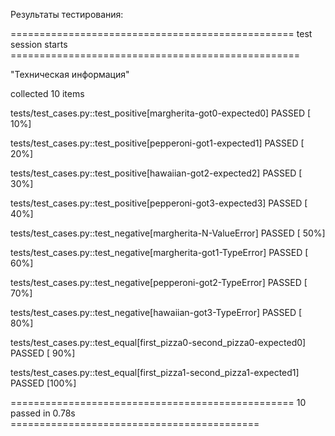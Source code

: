 Результаты тестирования:

================================================= test session starts ==================================================

"Техническая информация"

collected 10 items

tests/test_cases.py::test_positive[margherita-got0-expected0] PASSED                                             [ 10%]

tests/test_cases.py::test_positive[pepperoni-got1-expected1] PASSED                                              [ 20%]

tests/test_cases.py::test_positive[hawaiian-got2-expected2] PASSED                                               [ 30%]

tests/test_cases.py::test_positive[pepperoni-got3-expected3] PASSED                                              [ 40%]

tests/test_cases.py::test_negative[margherita-N-ValueError] PASSED                                               [ 50%]

tests/test_cases.py::test_negative[margherita-got1-TypeError] PASSED                                             [ 60%]

tests/test_cases.py::test_negative[pepperoni-got2-TypeError] PASSED                                              [ 70%]

tests/test_cases.py::test_negative[hawaiian-got3-TypeError] PASSED                                               [ 80%]

tests/test_cases.py::test_equal[first_pizza0-second_pizza0-expected0] PASSED                                     [ 90%]

tests/test_cases.py::test_equal[first_pizza1-second_pizza1-expected1] PASSED                                     [100%]


================================================= 10 passed in 0.78s ===========================================
